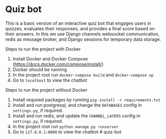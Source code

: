 # Quiz bot
This is a basic version of an interactive quiz bot that engages users in quizzes, evaluates their responses, and provides a final score based on their answers. In this we use Django channels websocket communication, redis as message broker, and Django sessions for temporary data storage.


Steps to run the project with Docker

1. Install Docker and Docker Compose (https://docs.docker.com/compose/install/)
2. Docker should be running
3. In the project root run `docker-compose build` and `docker-compose up`
4. Go to `localhost` to view the chatbot


Steps to run the project without Docker

1. Install required packages by running `pip install -r requirements.txt`
2. Install and run postgresql, and change the `DATABASES` config in `settings.py`, if required.
3. Install and run redis, and update the `CHANNEL_LAYERS` config in `settings.py`, if required.
4. In the project root run `python manage.py runserver`
4. Go to `127.0.0.1:8000` to view the chatbot
#   q u i z - b o t  
 